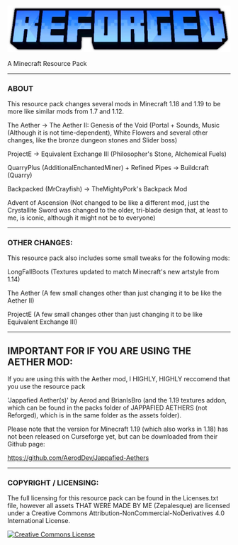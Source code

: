 ![Banner image](logo.webp)

A Minecraft Resource Pack

---
### ABOUT

This resource pack changes several mods in Minecraft 1.18 and 1.19 to be more like similar mods from 1.7 and 1.12.

The Aether -> The Aether II: Genesis of the Void (Portal + Sounds, Music (Although it is not time-dependent), White Flowers and several other changes, like the bronze dungeon stones and Slider boss)

ProjectE -> Equivalent Exchange III (Philosopher's Stone, Alchemical Fuels)

QuarryPlus (AdditionalEnchantedMiner) + Refined Pipes -> Buildcraft (Quarry)

Backpacked (MrCrayfish) -> TheMightyPork's Backpack Mod

Advent of Ascension (Not changed to be like a different mod, just the Crystallite Sword was changed to the older, tri-blade design that, at least to me, is iconic, although it might not be to everyone)

---
### OTHER CHANGES:

This resource pack also includes some small tweaks for the following mods:

LongFallBoots (Textures updated to match Minecraft's new artstyle from 1.14)

The Aether (A few small changes other than just changing it to be like the Aether II)

ProjectE (A few small changes other than just changing it to be like Equivalent Exchange III)

---
## IMPORTANT FOR IF YOU ARE USING THE AETHER MOD:

If you are using this with the Aether mod, I HIGHLY, HIGHLY reccomend that you use the resource pack

'Jappafied Aether(s)' by Aerod and BrianIsBro (and the 1.19 textures addon, which can be found in the packs folder of JAPPAFIED AETHERS (not Reforged), which is in the same folder as the assets folder).

Please note that the version for Minecraft 1.19 (which also works in 1.18) has not been released on Curseforge yet, but can be downloaded from their Github page:

https://github.com/AerodDev/Jappafied-Aethers

--- 
### COPYRIGHT / LICENSING:

The full licensing for this resource pack can be found in the Licenses.txt file,
however all assets THAT WERE MADE BY ME (Zepalesque) are licensed under a Creative Commons Attribution-NonCommercial-NoDerivatives 4.0 International License.

<a rel="license" href="http://creativecommons.org/licenses/by-nc-nd/4.0/"><img alt="Creative Commons License" style="border-width:0" src="https://i.creativecommons.org/l/by-nc-nd/4.0/88x31.png" /></a>